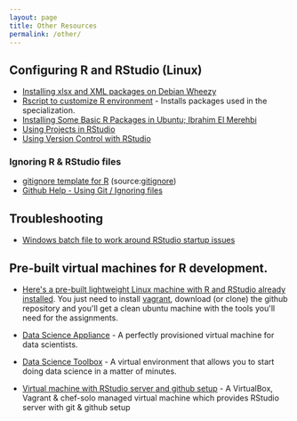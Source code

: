 ```yaml
---
layout: page
title: Other Resources
permalink: /other/
---
```


## Configuring R and RStudio (Linux)

- [Installing xlsx and XML packages on Debian Wheezy](http://allanino.me/blog/programming/installing-some-r-packages/)
- [Rscript to customize R environment](http://bit.ly/r-customize-script) - Installs packages used in the specialization.
- [Installing Some Basic R Packages in Ubuntu; Ibrahim El Merehbi](http://elmerehbi.wordpress.com/2014/09/09/installing-some-basic-r-packages-in-ubuntu)
- [Using Projects in RStudio](https://support.rstudio.com/hc/en-us/articles/200526207-Using-Projects)
- [Using Version Control with RStudio](https://support.rstudio.com/hc/en-us/articles/200532077-Version-Control-with-Git-and-SVN)

### Ignoring R & RStudio files
- [gitignore template for R](https://github.com/github/gitignore/blob/master/R.gitignore) (source:[gitignore](https://github.com/github/gitignore))
- [Github Help - Using Git / Ignoring files](https://help.github.com/articles/ignoring-files/)

## Troubleshooting
- [Windows batch file to work around RStudio startup issues](https://github.com/stepds/contrib-DataScienceSpecialization/blob/master/README.md)

## Pre-built virtual machines for R development.
- [Here's a pre-built lightweight Linux machine with R and RStudio already installed](https://github.com/queirozfcom/r-box). You just need to install [vagrant](https://www.vagrantup.com/downloads.html), download (or clone) the github repository and you'll get a clean ubuntu machine with the tools you'll need for the assignments. 

- [Data Science Appliance](http://datascienceappliance.com/) - A perfectly provisioned virtual machine for data scientists.

- [Data Science Toolbox](http://datasciencetoolbox.org/) - A virtual environment that allows you to start doing data science in a matter of minutes.

- [Virtual machine with RStudio server and github setup](https://github.com/tboloo/vagrant-rstudio) - A VirtualBox, Vagrant & chef-solo managed virtual machine which provides RStudio server with git & github setup